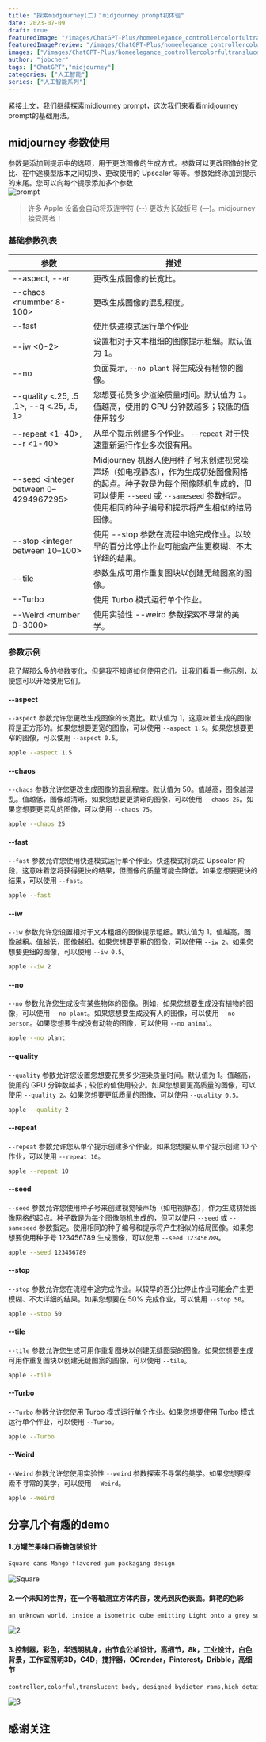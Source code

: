 ```yaml
---
title: "探索midjourney(二)：midjourney prompt初体验"
date: 2023-07-09
draft: true
featuredImage: "/images/ChatGPT-Plus/homeelegance_controllercolorfultranslucent_body_designed_bydiet_261aaa05-08ad-4fb5-b8a9-5961e85a50a1.png"
featuredImagePreview: "/images/ChatGPT-Plus/homeelegance_controllercolorfultranslucent_body_designed_bydiet_261aaa05-08ad-4fb5-b8a9-5961e85a50a1.png"
images: ["/images/ChatGPT-Plus/homeelegance_controllercolorfultranslucent_body_designed_bydiet_261aaa05-08ad-4fb5-b8a9-5961e85a50a1.png"]
author: "jobcher"
tags: ["ChatGPT","midjourney"]
categories: ["人工智能"]
series: ["人工智能系列"]
---
```

紧接上文，我们继续探索midjourney prompt，这次我们来看看midjourney prompt的基础用法。

## midjourney 参数使用
参数是添加到提示中的选项，用于更改图像的生成方式。参数可以更改图像的长宽比、在中途模型版本之间切换、更改使用的 Upscaler 等等。参数始终添加到提示的末尾。您可以向每个提示添加多个参数  
![prompt](/images/ChatGPT-Plus/MJ_Parameters_example.png) 
> 许多 Apple 设备会自动将双连字符 (--) 更改为长破折号 (—)。midjourney接受两者！

### 基础参数列表
| 参数 | 描述 |
| --- | --- |
| --aspect, --ar | 更改生成图像的长宽比。 |
| --chaos <nummber 8-100> | 更改生成图像的混乱程度。 |
| --fast | 使用快速模式运行单个作业 |
| --iw <0-2> | 设置相对于文本粗细的图像提示粗细。默认值为 1。 |
| --no | 负面提示, `--no plant` 将生成没有植物的图像。 |
| --quality <.25, .5 ,1>, --q <.25, .5, 1>| 您想要花费多少渲染质量时间。默认值为 1。值越高，使用的 GPU 分钟数越多；较低的值使用较少 |
| --repeat <1-40>, --r <1-40> | 从单个提示创建多个作业。 `--repeat` 对于快速重新运行作业多次很有用。|
| --seed <integer between 0–4294967295> |Midjourney 机器人使用种子号来创建视觉噪声场（如电视静态），作为生成初始图像网格的起点。种子数是为每个图像随机生成的，但可以使用 `--seed` 或 `--sameseed` 参数指定。使用相同的种子编号和提示将产生相似的结局图像。|
| --stop <integer between 10–100> |  使用 --stop 参数在流程中途完成作业。以较早的百分比停止作业可能会产生更模糊、不太详细的结果。|
| --tile | 参数生成可用作重复图块以创建无缝图案的图像。|
| --Turbo | 使用 Turbo 模式运行单个作业。|
| --Weird <number 0-3000> | 使用实验性 --weird 参数探索不寻常的美学。|

### 参数示例
我了解那么多的参数变化，但是我不知道如何使用它们。让我们看看一些示例，以便您可以开始使用它们。

#### --aspect
`--aspect` 参数允许您更改生成图像的长宽比。默认值为 1，这意味着生成的图像将是正方形的。如果您想要更宽的图像，可以使用 `--aspect 1.5`。如果您想要更窄的图像，可以使用 `--aspect 0.5`。
```sh
apple --aspect 1.5
```

#### --chaos
`--chaos` 参数允许您更改生成图像的混乱程度。默认值为 50。值越高，图像越混乱。值越低，图像越清晰。如果您想要更清晰的图像，可以使用 `--chaos 25`。如果您想要更混乱的图像，可以使用 `--chaos 75`。
```sh
apple --chaos 25
```

#### --fast
`--fast` 参数允许您使用快速模式运行单个作业。快速模式将跳过 Upscaler 阶段，这意味着您将获得更快的结果，但图像的质量可能会降低。如果您想要更快的结果，可以使用 `--fast`。
```sh
apple --fast
```

#### --iw
`--iw` 参数允许您设置相对于文本粗细的图像提示粗细。默认值为 1。值越高，图像越粗。值越低，图像越细。如果您想要更粗的图像，可以使用 `--iw 2`。如果您想要更细的图像，可以使用 `--iw 0.5`。
```sh
apple --iw 2
```

#### --no
`--no` 参数允许您生成没有某些物体的图像。例如，如果您想要生成没有植物的图像，可以使用 `--no plant`。如果您想要生成没有人的图像，可以使用 `--no person`。如果您想要生成没有动物的图像，可以使用 `--no animal`。
```sh
apple --no plant
```

#### --quality
`--quality` 参数允许您设置您想要花费多少渲染质量时间。默认值为 1。值越高，使用的 GPU 分钟数越多；较低的值使用较少。如果您想要更高质量的图像，可以使用 `--quality 2`。如果您想要更低质量的图像，可以使用 `--quality 0.5`。
```sh
apple --quality 2
```

#### --repeat
`--repeat` 参数允许您从单个提示创建多个作业。如果您想要从单个提示创建 10 个作业，可以使用 `--repeat 10`。
```sh
apple --repeat 10
```

#### --seed
`--seed` 参数允许您使用种子号来创建视觉噪声场（如电视静态），作为生成初始图像网格的起点。种子数是为每个图像随机生成的，但可以使用 `--seed` 或 `--sameseed` 参数指定。使用相同的种子编号和提示将产生相似的结局图像。如果您想要使用种子号 123456789 生成图像，可以使用 `--seed 123456789`。
```sh
apple --seed 123456789
```

#### --stop
`--stop` 参数允许您在流程中途完成作业。以较早的百分比停止作业可能会产生更模糊、不太详细的结果。如果您想要在 50% 完成作业，可以使用 `--stop 50`。
```sh
apple --stop 50
```

#### --tile
`--tile` 参数允许您生成可用作重复图块以创建无缝图案的图像。如果您想要生成可用作重复图块以创建无缝图案的图像，可以使用 `--tile`。
```sh
apple --tile
```

#### --Turbo
`--Turbo` 参数允许您使用 Turbo 模式运行单个作业。如果您想要使用 Turbo 模式运行单个作业，可以使用 `--Turbo`。
```sh
apple --Turbo
```

#### --Weird
`--Weird` 参数允许您使用实验性 `--weird` 参数探索不寻常的美学。如果您想要探索不寻常的美学，可以使用 `--Weird`。
```sh
apple --Weird
```

## 分享几个有趣的demo
#### 1.方罐芒果味口香糖包装设计
```sh
Square cans Mango flavored gum packaging design
```
![Square](/images/ChatGPT-Plus/homeelegance_Square_cans_Mango_flavored_gum_packaging_design_36ba5831-88f1-439f-b776-2aca6bc98b43.png)

#### 2.一个未知的世界，在一个等轴测立方体内部，发光到灰色表面。鲜艳的色彩
```sh
an unknown world, inside a isometric cube emitting Light onto a grey surface. Vibrant color
```
![2](/images/ChatGPT-Plus/homeelegance_an_unknown_world_inside_a_isometric_cube_emitting__fda72beb-e92b-47e3-abc0-e9adac8c6e77.png)

#### 3.控制器，彩色，半透明机身，由节食公羊设计，高细节，8k，工业设计，白色背景，工作室照明3D，C4D，搅拌器，OCrender，Pinterest，Dribble，高细节
```sh
controller,colorful,translucent body, designed bydieter rams,high detail,8k,industrial design,whitebackground,studio lighting 3d, c4d, blender, OCrenderer, pinterest, dribbble, high detail
```
![3](/images/ChatGPT-Plus/homeelegance_controllercolorfultranslucent_body_designed_bydiet_261aaa05-08ad-4fb5-b8a9-5961e85a50a1.png)


## 感谢关注